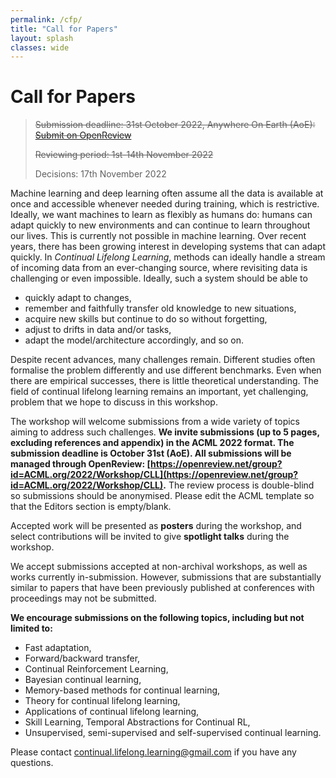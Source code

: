 ```yaml
---
permalink: /cfp/
title: "Call for Papers"
layout: splash
classes: wide 
---
```


# Call for Papers

> ~~Submission deadline: 31st October 2022, Anywhere On Earth (AoE): [Submit on OpenReview](https://openreview.net/group?id=ACML.org/2022/Workshop/CLL)~~
> 
> ~~Reviewing period: 1st-14th November 2022~~
> 
> Decisions: 17th November 2022

Machine learning and deep learning often assume all the data is available at once and accessible whenever needed during training, which is restrictive.  Ideally, we want machines to learn as flexibly as humans do: humans can adapt quickly to new environments and can continue to learn throughout our lives. This is currently not possible in machine learning.
Over recent years, there has been growing interest in developing systems that can adapt quickly. In *Continual Lifelong Learning*, methods can ideally handle a stream of incoming data from an ever-changing source, where revisiting data is challenging or even impossible. Ideally, such a system should be able to 

* quickly adapt to changes, 
* remember and faithfully transfer old knowledge to new situations,
* acquire new skills but continue to do so without forgetting, 
* adjust to drifts in data and/or tasks,
* adapt the model/architecture accordingly, and so on.

Despite recent advances, many challenges remain. Different studies often formalise the problem differently and use different benchmarks. Even when there are empirical successes, there is little theoretical understanding. The field of continual lifelong learning remains an important, yet challenging, problem that we hope to discuss in this workshop.

The workshop will welcome submissions from a wide variety of topics aiming to address such challenges. **We invite submissions (up to 5 pages, excluding references and appendix) in the ACML 2022 format. The submission deadline is October 31st (AoE). All submissions will be managed through OpenReview: [https://openreview.net/group?id=ACML.org/2022/Workshop/CLL](https://openreview.net/group?id=ACML.org/2022/Workshop/CLL).** The review process is double-blind so submissions should be anonymised. Please edit the ACML template so that the Editors section is empty/blank. 

Accepted work will be presented as **posters** during the workshop, and select contributions will be invited to give **spotlight talks** during the workshop.

We accept submissions accepted at non-archival workshops, as well as works currently in-submission. However, submissions that are substantially similar to papers that have been previously published at conferences with proceedings may not be submitted.

**We encourage submissions on the following topics, including but not limited to:**

* Fast adaptation,
* Forward/backward transfer,
* Continual Reinforcement Learning,
* Bayesian continual learning,
* Memory-based methods for continual learning,
* Theory for continual lifelong learning,
* Applications of continual lifelong learning,
* Skill Learning, Temporal Abstractions for Continual RL, 
* Unsupervised, semi-supervised and self-supervised continual learning.

Please contact [continual.lifelong.learning@gmail.com](mailto:continual.lifelong.learning@gmail.com) if you have any questions.

